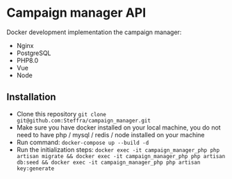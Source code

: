 # Campaign manager API

Docker development implementation the campaign manager:

- Nginx
- PostgreSQL
- PHP8.0
- Vue
- Node

## Installation

- Clone this repository `git clone git@github.com:Steffra/campaign_manager.git`
- Make sure you have docker installed on your local machine, you do not need to have php / mysql / redis / node installed on your machine
- Run command: `docker-compose up --build -d`
- Run the initialization steps: `docker exec -it campaign_manager_php php artisan migrate && docker exec -it campaign_manager_php php artisan db:seed && docker exec -it campaign_manager_php php artisan key:generate`